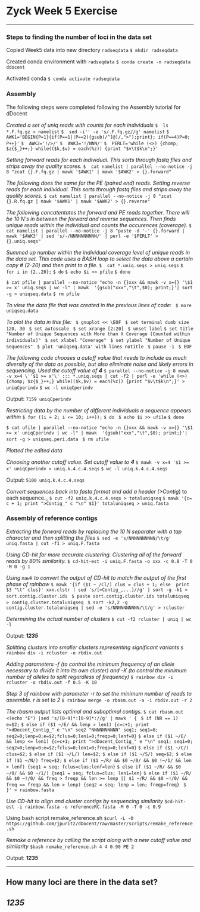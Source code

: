 # Zyck Week 5 Exercise
****

### Steps to finding the number of loci in the data set

Copied Week5 data into new directory `radseqdata`
`$ mkdir radseqdata`

Created conda environment with `radseqdata`
`$ conda create -n radseqdata ddocent`

Activated conda
`$ conda activate radseqdata`

### Assembly

The following steps were completed following the Assembly tutorial for dDocent

_Created a set of uniq reads with counts for each individuals_
`$  ls *.F.fq.gz > namelist`
`$  sed -i'' -e 's/.F.fq.gz//g' namelist`
`$  AWK1='BEGIN{P=1}{if(P==1||P==2){gsub(/^[@]/,">");print}; if(P==4)P=0; P++}'`
`$  AWK2='!/>/'`
`$  AWK3='!/NNN/'`
`$  PERLT='while (<>) {chomp; $z{$_}++;} while(($k,$v) = each(%z)) {print "$v\t$k\n";}'`

 _Setting forward reads for each individual. This sorts through fastq files and strips away the quality scores._
`$  cat namelist | parallel --no-notice -j 8 "zcat {}.F.fq.gz | mawk '$AWK1' | mawk '$AWK2' > {}.forward"`

_The following does the same for the PE (paired end) reads. Setting reverse reads for each individual. This sorts through fastq files and strips away the quality scores._
`$ cat namelist | parallel --no-notice -j 8 "zcat {}.R.fq.gz | mawk '$AWK1' | mawk '$AWK2' > {}.reverse"`

_The following concatentates the forward and PE reads together. There will be 10 N's in between the forward and reverse sequences. Then finds unique reads within the individual and counts the occurences (coverage)._
`$  cat namelist | parallel --no-notice -j 8 "paste -d '-' {}.forward | mawk '$AWK3' | sed 's/-/NNNNNNNNNN/' | perl -e '$PERLT' > {}.uniq.seqs"`

_Summed up number within the individual coverage level of unique reads in the data set._
_This code uses a BASH loop to select the data above a certain copy # (2-20) and then print to a file._
`$  cat *.uniq.seqs > uniq.seqs`
`$  for i in {2..20};`
 `$ do`
 `$ echo $i >> pfile`
 `$ done`

 `$ cat pfile | parallel --no-notice "echo -n {}xxx && mawk -v x={} '\$1 >= x' uniq.seqs | wc -l" | mawk  '{gsub("xxx","\t",$0); print;}'| sort -g > uniqseq.data`
 `$ rm pfile`

 _To view the data file that was created in the previous lines of code:_
` $ more uniqseq.data`

 _To plot the data in this file:_
` $ gnuplot << \EOF`
` $ set terminal dumb size 120, 30`
` $ set autoscale`
` $ set xrange [2:20]`
` $ unset label`
 `$ set title "Number of Unique Sequences with More than X Coverage (Counted within individuals)"`
` $ set xlabel "Coverage"`
` $ set ylabel "Number of Unique Sequences"`
` $ plot 'uniqseq.data' with lines notitle`
` $ pause -1`
` $ EOF`

_The following code chooses a cutoff value that needs to include as much diversity of the data as possible, but also eliminate noise and likely errors in sequencing. Used the cutoff value of ***4***_
`$ parallel --no-notice -j 8 mawk -v x=4 \''$1 >= x'\' ::: *.uniq.seqs | cut -f2 | perl -e 'while (<>) {chomp; $z{$_}++;} while(($k,$v) = each(%z)) {print "$v\t$k\n";}' > uniqCperindv`
`$ wc -l uniqCperindv`

Output: `7159 uniqCperindv`

_Restricting data by the number of different individuals a sequence appears within_
`$ for ((i = 2; i <= 10; i++));`
 `$ do`
` $ echo $i >> ufile`
 `$ done`

 `$ cat ufile | parallel --no-notice "echo -n {}xxx && mawk -v x={} '\$1 >= x' uniqCperindv | wc -l" | mawk  '{gsub("xxx","\t",$0); print;}'| sort -g > uniqseq.peri.data`
` $ rm ufile`

_Plotted the edited data_

_Choosing another cutoff value. Set cutoff value to ***4***_
`$ mawk -v x=4 '$1 >= x' uniqCperindv > uniq.k.4.c.4.seqs`
`$ wc -l uniq.k.4.c.4.seqs `

Output: `5100 uniq.k.4.c.4.seqs`

_Convert sequences back into fasta format and add a header  (>Contig_) to each sequence._
`$ cut -f2 uniq.k.4.c.4.seqs > totaluniqseq`
`$ mawk '{c= c + 1; print ">Contig_" c "\n" $1}' totaluniqseq > uniq.fasta`

### Assembly of reference contigs

_Extracting the forward reads by replacing the 10 N separater with a tap character and then splitting the files_
`$ sed -e 's/NNNNNNNNNN/\t/g' uniq.fasta | cut -f1 > uniq.F.fasta`

_Using CD-hit for more accurate clustering. Clustering all of the forward reads by 80% similarity._
`$ cd-hit-est -i uniq.F.fasta -o xxx -c 0.8 -T 0 -M 0 -g 1`

_Using `mawk` to convert the output of CD-hit to match the output of the first phase of rainbow_
`$ mawk '{if ($1 ~ /Cl/) clus = clus + 1; else  print $3 "\t" clus}' xxx.clstr | sed 's/[>Contig_,...]//g' | sort -g -k1 > sort.contig.cluster.ids`
` $ paste sort.contig.cluster.ids totaluniqseq > contig.cluster.totaluniqseq`
` $ sort -k2,2 -g contig.cluster.totaluniqseq | sed -e 's/NNNNNNNNNN/\t/g' > rcluster`

_Determining the actual number of clusters_
`$ cut -f2 rcluster | uniq | wc -l`

Output: ***1235***

_Splitting clusters into smaller clusters representing significant variants_
`$ rainbow div -i rcluster -o rbdiv.out`

_Adding parameters -f (to control the minimum frequency of an allele necessary to divide it into its own cluster) and -K (to control the minimum number of alleles to split regardless of frequency)_
`$ rainbow div -i rcluster -o rbdiv.out -f 0.5 -K 10`

_Step 3 of rainbow with parameter -r to set the minimum number of reads to assemble. r is set to 2_
`$ rainbow merge -o rbasm.out -a -i rbdiv.out -r 2`

_The rbasm output lists optimal and suboptimal contigs._
`$ cat rbasm.out <(echo "E") |sed 's/[0-9]*:[0-9]*://g' | mawk ' {`
` $ if (NR == 1) e=$2;`
`$ else if ($1 ~/E/ && lenp > len1) {c=c+1; print ">dDocent_Contig_" e "\n" seq2 "NNNNNNNNNN" seq1; seq1=0; seq2=0;lenp=0;e=$2;fclus=0;len1=0;freqp=0;lenf=0}`
 `$ else if ($1 ~/E/ && lenp <= len1) {c=c+1; print ">dDocent_Contig_" e "\n" seq1; seq1=0; seq2=0;lenp=0;e=$2;fclus=0;len1=0;freqp=0;lenf=0}`
 `$ else if ($1 ~/C/) clus=$2;`
 `$ else if ($1 ~/L/) len=$2;`
 `$ else if ($1 ~/S/) seq=$2;`
 `$ else if ($1 ~/N/) freq=$2;`
 `$ else if ($1 ~/R/ && $0 ~/0/ && $0 !~/1/ && len > lenf) {seq1 = seq; fclus=clus;lenf=len}`
 `$ else if ($1 ~/R/ && $0 ~/0/ && $0 ~/1/) {seq1 = seq; fclus=clus; len1=len}`
 `$ else if ($1 ~/R/ && $0 ~!/0/ && freq > freqp && len >= lenp || $1 ~/R/ && $0 ~!/0/ && freq == freqp && len > lenp) {seq2 = seq; lenp = len; freqp=freq}`
` $ }' > rainbow.fasta`

_Use CD-hit to align and cluster contigs by sequencing similarity_
`$cd-hit-est -i rainbow.fasta -o referenceRC.fasta -M 0 -T 0 -c 0.9`

Using bash script remake_reference.sh
`$curl -L -O https://github.com/jpuritz/dDocent/raw/master/scripts/remake_reference.sh`

_Remake a reference by calling the script along with a new cutoff value and similarity_
`$bash remake_reference.sh 4 4 0.90 PE 2`

Output: ***1235***

****
## How many loci are there in the data set?

## ***1235***
